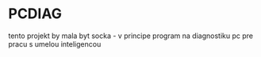 # PCDIAG
tento projekt by mala byt socka - v principe program na diagnostiku pc pre pracu s umelou inteligencou
